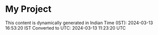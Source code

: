 # My Project

This content is dynamically generated in Indian Time (IST): 2024-03-13 16:53:20 IST
Converted to UTC: 2024-03-13 11:23:20 UTC
